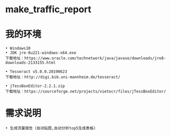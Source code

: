 # make_traffic_report


# 我的环境
	• Windows10
	• JDK jre-8u221-windows-x64.exe
	下载地址：https://www.oracle.com/technetwork/java/javase/downloads/jre8-downloads-2133155.html
  
	• Tesseract v5.0.0.20190623
	下载地址：http://digi.bib.uni-mannheim.de/tesseract/
  
	• jTessBoxEditor-2.2.1.zip
	下载地址：https://sourceforge.net/projects/vietocr/files/jTessBoxEditor/
 
 
# 需求说明
	• 生成流量报告（自动贴图,自动分析top5生成表格)
